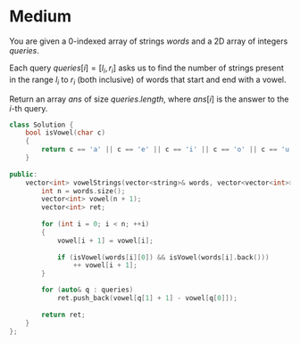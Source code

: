 # Medium

You are given a 0-indexed array of strings $words$ and a 2D array of integers $queries$.

Each query $queries[i] = [l_i, r_i]$ asks us to find the number of strings present in the range $l_i$ to $r_i$ (both inclusive) of words that start and end with a vowel.

Return an array $ans$ of size $queries.length$, where $ans[i]$ is the answer to the $i$-th query.

```cpp
class Solution {
    bool isVowel(char c)
    {
        return c == 'a' || c == 'e' || c == 'i' || c == 'o' || c == 'u';
    }
    
public:
    vector<int> vowelStrings(vector<string>& words, vector<vector<int>>& queries) {
        int n = words.size();
        vector<int> vowel(n + 1);
        vector<int> ret;
        
        for (int i = 0; i < n; ++i)
        {
            vowel[i + 1] = vowel[i];
            
            if (isVowel(words[i][0]) && isVowel(words[i].back()))
                ++ vowel[i + 1];
        }

        for (auto& q : queries)
            ret.push_back(vowel[q[1] + 1] - vowel[q[0]]);
        
        return ret;
    }
};
```
